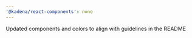 ```yaml
---
'@kadena/react-components': none
---
```


Updated components and colors to align with guidelines in the README
